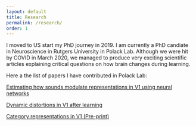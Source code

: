 ```yaml
---
layout: default
title: Research
permalink: /research/
order: 1
---
```


I moved to US start my PhD journey in 2019. I am currently a PhD candiate in Neuroscience in Rutgers University in Polack Lab. Although we were hit by COVID in March 2020, we managed to produce very exciting scientific articles explaining critical questions on how brain changes during learning.

Here a the list of papers I have contributed in Polack Lab:

<a href="https://www.frontiersin.org/articles/10.3389/fnsys.2022.869705/full" target="_blank">Estimating how sounds modulate representations in V1 using neural networks</a>

<a href="https://www.jneurosci.org/content/42/21/4311" target="_blank">Dynamic distortions in V1 after learning</a>

<a href="https://www.biorxiv.org/content/10.1101/2022.05.13.491867v1" target="_blank">Category representations in V1 (Pre-print)</a>

